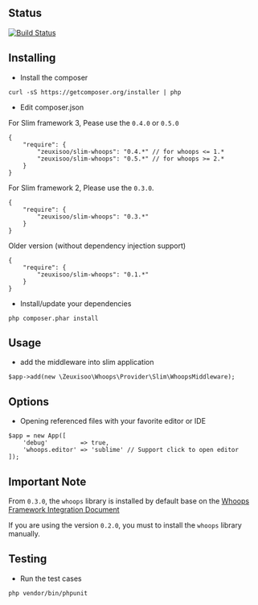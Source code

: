 ## Status

[![Build Status](https://travis-ci.org/zeuxisoo/php-slim-whoops.png?branch=master)](https://travis-ci.org/zeuxisoo/php-slim-whoops)

## Installing

- Install the composer

```
curl -sS https://getcomposer.org/installer | php
```

- Edit composer.json

For Slim framework 3, Pease use the `0.4.0` or `0.5.0`

```
{
	"require": {
		"zeuxisoo/slim-whoops": "0.4.*" // for whoops <= 1.*
        "zeuxisoo/slim-whoops": "0.5.*" // for whoops >= 2.*
	}
}
```

For Slim framework 2, Please use the `0.3.0`.

```
{
    "require": {
        "zeuxisoo/slim-whoops": "0.3.*"
    }
}
```

Older version (without dependency injection support)

```
{
    "require": {
        "zeuxisoo/slim-whoops": "0.1.*"
    }
}
```

- Install/update your dependencies

```
php composer.phar install
```

## Usage

- add the middleware into slim application

```
$app->add(new \Zeuxisoo\Whoops\Provider\Slim\WhoopsMiddleware);
```

## Options

- Opening referenced files with your favorite editor or IDE

```
$app = new App([
    'debug'         => true,
    'whoops.editor' => 'sublime' // Support click to open editor
]);
```

## Important Note

From `0.3.0`, the `whoops` library is installed by default base on the [Whoops Framework Integration Document](https://github.com/filp/whoops/blob/master/docs/Framework%20Integration.md#contributing-an-integration-with-a-framework)

If you are using the version `0.2.0`, you must to install the `whoops` library manually.

## Testing

- Run the test cases

```
php vendor/bin/phpunit
```
